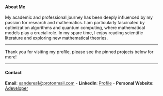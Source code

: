 #### About Me

My academic and professional journey has been deeply influenced by my passion for research and mathematics. I am particularly fascinated by optimization algorithms and quantum computing, where mathematical models play a crucial role. In my spare time, I enjoy reading scientific literature and exploring new mathematical theories.

---

Thank you for visiting my profile, please see the pinned projects below for more!


---

#### Contact
**Email**: eanderea1@protonmail.com - **LinkedIn**: [Profile](https://www.linkedin.com/in/anderson-rodrigo-pozzi-a06246186/)       -      **Personal Website**: [Adeveloper](https://adeveloper.com.br)





